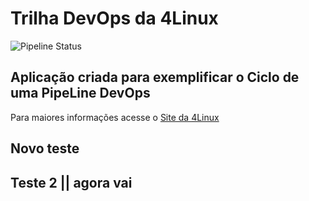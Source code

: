 # Trilha DevOps da 4Linux

![Pipeline Status](https://github.com/narcisooliveira/DevOpsLab-HelloWorld/actions/workflows/pipeline.yml/badge.svg) 


## Aplicação criada para exemplificar o Ciclo de uma PipeLine DevOps


Para maiores informações acesse o [Site da 4Linux](https://www.4linux.com.br/cursos/devops)

## Novo teste
## Teste 2 || agora vai